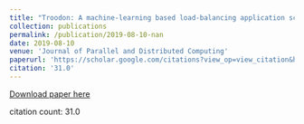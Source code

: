 ```yaml
---
title: "Troodon: A machine-learning based load-balancing application scheduler for CPU–GPU system"
collection: publications
permalink: /publication/2019-08-10-nan
date: 2019-08-10
venue: 'Journal of Parallel and Distributed Computing'
paperurl: 'https://scholar.google.com/citations?view_op=view_citation&hl=en&user=CCckbEUAAAAJ&citation_for_view=CCckbEUAAAAJ:cFHS6HbyZ2cC'
citation: '31.0'
---
```

[Download paper here](https://scholar.google.com/citations?view_op=view_citation&hl=en&user=CCckbEUAAAAJ&citation_for_view=CCckbEUAAAAJ:cFHS6HbyZ2cC)

citation count: 31.0